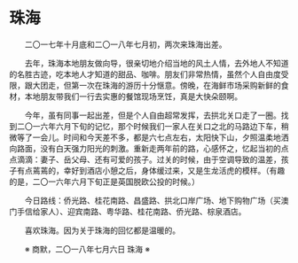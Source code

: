# 珠海

&emsp;&emsp;二〇一七年十月底和二〇一八年七月初，两次来珠海出差。

&emsp;&emsp;去年，珠海本地朋友做向导，很亲切地介绍当地的风土人情，去外地人不知道的名胜古迹，吃本地人才知道的甜品、咖啡。朋友们非常热情，虽然个人自由度受限，跟大团走，但第一次在珠海的游历十分惬意。傍晚，在海鲜市场采购新鲜的食材，本地朋友带我们一行去实惠的餐馆现场烹饪，真是大快朵颐啊。

&emsp;&emsp;今年，虽有同事一起出差，但是个人自由超常发挥，去拱北关口走了一圈。找到二〇一六年六月下旬的记忆，那个时候我们一家人在关口之北的马路边下车，稍微等了一会儿。时间和今天差不多，都是六七点左右，太阳快下山，夕照温柔地洒向路面，没有白天强力阳光的刺激。重新走两年前的路，心感怀之，忆起当初的点点滴滴：妻子、岳父母、还有可爱的孩子。过关的时候，由于空调导致的温差，孩子有点蔫蔫的，幸好到酒店小憩之后，身体缓过来，又是生龙活虎的模样。（有趣的是，二〇一六年六月下旬正是英国脱欧公投的时候。）

&emsp;&emsp;今日路线：侨光路、桂花南路、昌盛路、拱北口岸广场、地下购物广场（买澳门手信给家人）、迎宾南路、粤华路、桂花南路、侨光路、棕泉酒店。

&emsp;&emsp;喜欢珠海。因为关于珠海的回忆都是温暖的。

&emsp;&emsp;※ 商默，二〇一八年七月六日 珠海 ※